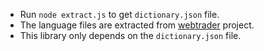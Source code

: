 - Run `node extract.js` to get `dictionary.json` file.
- The language files are extracted from [webtrader](https://github.com/binary-com/webtrader) project.
- This library only depends on the `dictionary.json` file.
